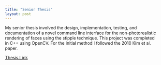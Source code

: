 ```yaml
---
title: "Senior Thesis"
layout: post
---
```


My senior thesis involved the design, implementation, testing, and documentation of a novel command line interface for the non-photorealistic rendering of faces using the stipple technique. This project was completed in C++ using OpenCV. For the initial method I followed the 2010 Kim et al. paper.

[Thesis Link](../KillebrewBruehl_FinalDraft.pdf)
